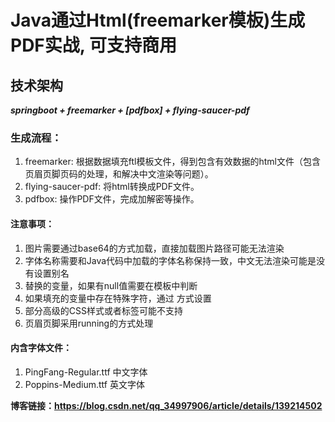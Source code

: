 # Java通过Html(freemarker模板)生成PDF实战, 可支持商用

## 技术架构
***springboot + freemarker + [pdfbox] + flying-saucer-pdf***

### 生成流程：

1. freemarker: 根据数据填充ftl模板文件，得到包含有效数据的html文件（包含页眉页脚页码的处理，和解决中文渲染等问题）。
2. flying-saucer-pdf: 将html转换成PDF文件。
3. pdfbox: 操作PDF文件，完成加解密等操作。

#### 注意事项：
1. 图片需要通过base64的方式加载，直接加载图片路径可能无法渲染
2. 字体名称需要和Java代码中加载的字体名称保持一致，中文无法渲染可能是没有设置别名
3. 替换的变量，如果有null值需要在模板中判断
4. 如果填充的变量中存在特殊字符，通过<![CDATA[${变量名}]]> 方式设置
5. 部分高级的CSS样式或者标签可能不支持
6. 页眉页脚采用running的方式处理

#### 内含字体文件：
1. PingFang-Regular.ttf 中文字体
2. Poppins-Medium.ttf 英文字体

**博客链接：https://blog.csdn.net/qq_34997906/article/details/139214502**